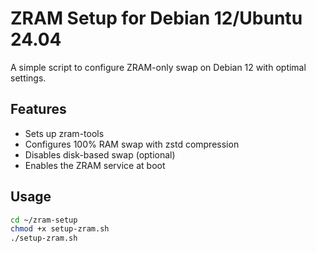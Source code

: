 # ZRAM Setup for Debian 12/Ubuntu 24.04

A simple script to configure ZRAM-only swap on Debian 12 with optimal settings.

## Features

- Sets up zram-tools
- Configures 100% RAM swap with zstd compression
- Disables disk-based swap (optional)
- Enables the ZRAM service at boot

## Usage

```bash
cd ~/zram-setup
chmod +x setup-zram.sh
./setup-zram.sh
